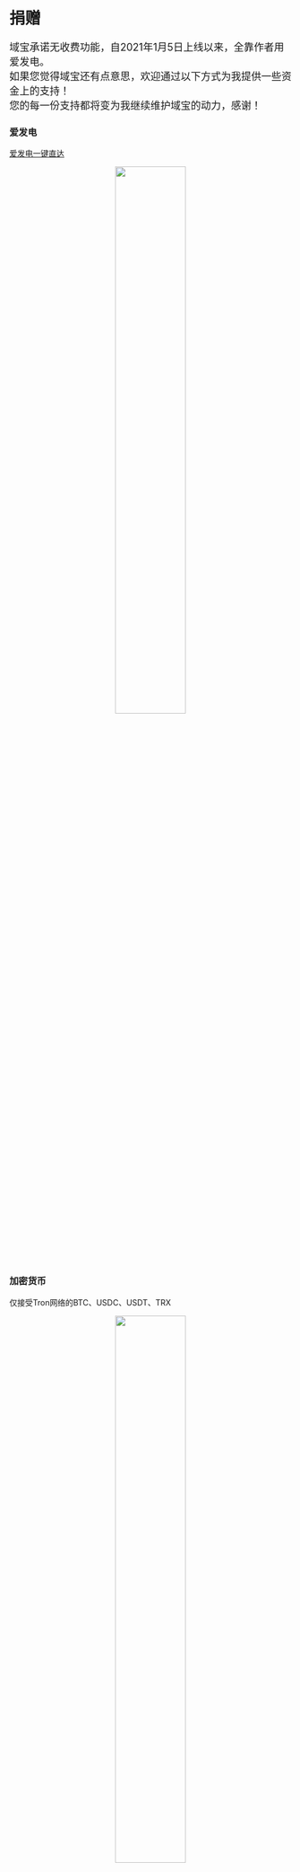 # 捐赠

<font size=4>域宝承诺无收费功能，自2021年1月5日上线以来，全靠作者用爱发电。  
如果您觉得域宝还有点意思，欢迎通过以下方式为我提供一些资金上的支持！  
您的每一份支持都将变为我继续维护域宝的动力，感谢！</font>

<!-- ![爱发电二维码](images/afdian-轻尘.jpg) -->

### 爱发电
[爱发电一键直达](https://afdian.net/@yubao)
<center><img src="https://s2.loli.net/2023/10/13/6c9QwfKp4okHCbn.jpg" width=50%></center>

### 加密货币
仅接受Tron网络的BTC、USDC、USDT、TRX
<center><img src="https://s2.loli.net/2023/10/13/Qz7pcyr5TG2Mqwn.jpg" width=50%></center>


## 致谢

|捐赠人|渠道|金额|捐赠日期|备注|
|---|---|---|---|---|
| 爱发电用户_4EhQ | 爱发电 | CNY 10.00 | 2021-08-19 ||
| yaozi | 爱发电 | CNY 5.00 | 2021-08-21 ||
| 日天 | 爱发电 | CNY 30.00 | 2021-08-22 ||
| 爱发电用户_MjyS | 爱发电 | CNY 10.00 | 2021-08-22 ||
| 71*****31 | QQ红包 | CNY 5.00 | 2021-08-22 ||
| 某科学的死宅 | 爱发电 | CNY 10.00 | 2021-10-03 ||
| 万元 | 爱发电 | CNY 15.00 | 2021-11-07 ||
| 某科学的死宅 | 爱发电 | CNY 30.00 | 2022-01-23 ||
| 阎：） | 爱发电 | CNY 5.00 | 2022-03-18 ||
| 11*****65 | QQ红包 | CNY 30.00 | 2022-04-25 ||
| 茄子 | 爱发电 | CNY 5.00 | 2022-05-06 ||
| 爱发电用户_Vga9 | 爱发电 | CNY 10.00 | 2022-07-14 ||
| 万元 | 爱发电 | CNY 24.00 | 2022-07-31  ||
| Rize Tedeza | 爱发电 | CNY 30.00 | 2022-08-12 ||
| 11*****65 | QQ红包 | CNY 4.00 | 2022-09-10 ||
| fox-snakey | 爱发电 | CNY 5.00 | 2022-09-25 ||
| 茄子 | 爱发电 | CNY 10.00 | 2022-10-29 ||
| 7*****20 | QQ红包 | CNY 18 | 2022-12-08 ||
| 御坂 | 爱发电 | CNY 135.36 | 2022-12-27 | 144*0.94=135.36 |
| 11*****65 | QQ红包 | CNY 30.00 | 2023-03-15 ||
| 御坂 | 爱发电 | CNY 169.20 | 2023-08-25 | 180*0.94=169.20<br>下次别打这么多，给v上个舰不好吗|
| 泠瑶 | 爱发电 | CNY 20.00 | 2023-09-21 ||
| 泠瑶 | 爱发电 | CNY 30.00 | 2023-11-10 ||
| 泠瑶 | 爱发电 | CNY 20.00 | 2023-11-19 ||
| 武见妙 | 爱发电 | CNY 20.00 | 2024-01-29 ||
| 武见妙 | 爱发电 | CNY 169.20 | 2024-02-20 | 180*0.94=169.20 |
| 御坂 | 爱发电 | CNY 54.6 | 2024-03-21 | 60*0.94=56.4 |
| 天才琪露诺 | 爱发电 | CNY 5 | 2024-05-10 |  |

Total： CNY 911.16

## 公益捐赠
感谢您对域宝的支持。您对域宝的发电已经让我得到了极大的心理满足感。今后，~~如果还能收到发电，~~我将继续定期将各位的资金支持通过公益捐赠的方式向社会传递出去，恳请您的监督。

|捐赠平台|捐赠项目|金额|捐赠日期|备注|
|---|---|---|---|---|
|[哔哩哔哩](https://love.bilibili.com/)/[联劝公益](https://www.lianquan.org.cn/Know_NewsInfo?id=764)|[给孩子送一个鸡蛋](https://love.bilibili.com/detail?uuid=bbda7948aa)|CNY 610.56|2023-10-20|证书编号[231020558591018724](https://s2.loli.net/2023/10/20/q7PHY8Jvt1lUfgW.png)|
